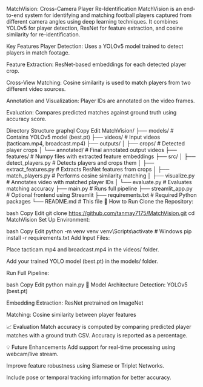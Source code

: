 MatchVision: Cross-Camera Player Re-Identification
MatchVision is an end-to-end system for identifying and matching football players captured from different camera angles using deep learning techniques. It combines YOLOv5 for player detection, ResNet for feature extraction, and cosine similarity for re-identification.

Key Features
Player Detection: Uses a YOLOv5 model trained to detect players in match footage.

Feature Extraction: ResNet-based embeddings for each detected player crop.

Cross-View Matching: Cosine similarity is used to match players from two different video sources.

Annotation and Visualization: Player IDs are annotated on the video frames.

Evaluation: Compares predicted matches against ground truth using accuracy score.

Directory Structure
graphql
Copy
Edit
MatchVision/
├── models/               # Contains YOLOv5 model (best.pt)
├── videos/               # Input videos (tacticam.mp4, broadcast.mp4)
├── outputs/
│   ├── crops/            # Detected player crops
│   └── annotated/        # Final annotated output videos
├── features/             # Numpy files with extracted feature embeddings
├── src/
│   ├── detect_players.py       # Detects players and crops them
│   ├── extract_features.py     # Extracts ResNet features from crops
│   ├── match_players.py        # Performs cosine similarity matching
│   ├── visualize.py            # Annotates video with matched player IDs
│   └── evaluate.py             # Evaluates matching accuracy
├── main.py               # Runs full pipeline
├── streamlit_app.py      # Optional frontend using Streamlit
├── requirements.txt      # Required Python packages
└── README.md             # This file
🚀 How to Run
Clone the Repository:

bash
Copy
Edit
git clone https://github.com/tanmay7175/MatchVision.git
cd MatchVision
Set Up Environment:

bash
Copy
Edit
python -m venv venv
venv\Scripts\activate       # Windows
pip install -r requirements.txt
Add Input Files:

Place tacticam.mp4 and broadcast.mp4 in the videos/ folder.

Add your trained YOLO model (best.pt) in the models/ folder.

Run Full Pipeline:

bash
Copy
Edit
python main.py
🧠 Model Architecture
Detection: YOLOv5 (best.pt)

Embedding Extraction: ResNet pretrained on ImageNet

Matching: Cosine similarity between player features

📈 Evaluation
Match accuracy is computed by comparing predicted player matches with a ground truth CSV. Accuracy is reported as a percentage.

💡 Future Enhancements
Add support for real-time processing using webcam/live stream.

Improve feature robustness using Siamese or Triplet Networks.

Include pose or temporal tracking information for better accuracy.

